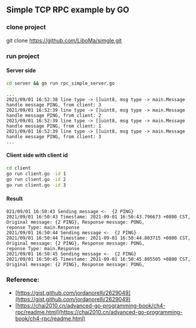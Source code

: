 ## Simple TCP RPC example by GO

### clone project 

git clone https://github.com/LiboMa/simgle.git

### run project

#### Server side

```bash
cd server && go run rpc_simple_server.go
```
    ...
    2021/09/01 16:52:38 line type -> []uint8, msg type -> main.Message
    handle message PING, from client: 3
    2021/09/01 16:52:39 line type -> []uint8, msg type -> main.Message
    handle message PING, from client: 2
    2021/09/01 16:52:39 line type -> []uint8, msg type -> main.Message
    handle message PING, from client: 1
    2021/09/01 16:52:39 line type -> []uint8, msg type -> main.Message
    handle message PING, from client: 3
    ...


#### Client side with client id
```bash
cd client 
go run client.go -id 1
go run client.go -id 2
go run client.go -id 3

```

#### Result

    021/09/01 16:50:43 Sending message <-  {2 PING}
    2021/09/01 16:50:43 Timestame: 2021-09-01 16:50:43.796673 +0800 CST, Original message: {2 PING}, Response message: PONG,
    reponse Type: main.Response
    2021/09/01 16:50:44 Sending message <-  {2 PING}
    2021/09/01 16:50:44 Timestame: 2021-09-01 16:50:44.803715 +0800 CST, Original message: {2 PING}, Response message: PONG,
    reponse Type: main.Response
    2021/09/01 16:50:45 Sending message <-  {2 PING}
    2021/09/01 16:50:45 Timestame: 2021-09-01 16:50:45.805505 +0800 CST, Original message: {2 PING}, Response message: PONG,


### Reference:
* [https://gist.github.com/jordanorelli/2629049](https://gist.github.com/jordanorelli/2629049)
* [https://chai2010.cn/advanced-go-programming-book/ch4-rpc/readme.html](https://chai2010.cn/advanced-go-programming-book/ch4-rpc/readme.html)
